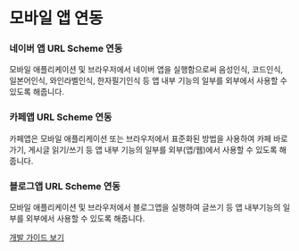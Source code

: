 # 모바일 앱 연동

<html lang="ko">
<head>
    <title>NAVER Developers - 모바일 앱 연동 소개</title>
</head>
<body>
<div class="con">
    <div class="cont_intro mobile mobile1">
        <h3 class="h_sub">네이버 앱 URL Scheme 연동</h3>
        <p class="p_desc">모바일 애플리케이션 및 브라우저에서 네이버 앱을 실행함으로써 음성인식, 코드인식, 일본어인식, 와인라벨인식, 한자필기인식 등 앱 내부 기능의 일부를 외부에서 사용할 수 있도록 해줍니다.</p>
    </div>
    <div class="cont_intro mobile mobile2">
        <h3 class="h_sub">카페앱 URL Scheme 연동</h3>
        <p class="p_desc">카페앱은 모바일 애플리케이션 또는 브라우저에서 표준화된 방법을 사용하여 카페 바로가기, 게시글 읽기/쓰기 등 앱 내부 기능의 일부를 외부(앱/웹)에서 사용할 수 있도록 해줍니다.</p>
    </div>
    <div class="cont_intro mobile mobile3">
        <h3 class="h_sub">블로그앱 URL Scheme 연동</h3>
        <p class="p_desc">모바일 애플리케이션 및 브라우저에서 블로그앱을 실행하여 글쓰기 등 앱 내부기능의 일부를 외부에서 사용할 수 있도록 해줍니다.</p>
    </div>
    <div class="buttons buttons_center">
        <a class="btn_b_hi" href="/docs/utils/mobileapp">개발 가이드 보기</a>
    </div>
</div>
</body>
</html>
